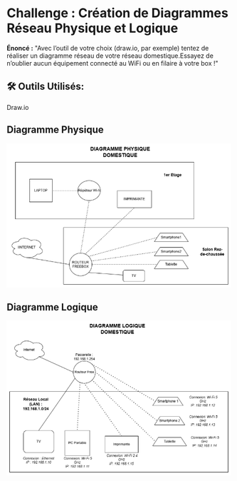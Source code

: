 # Challenge : Création de Diagrammes Réseau Physique et Logique

**Énoncé :** "Avec l’outil de votre choix (draw.io, par exemple) tentez de réaliser un diagramme réseau de votre réseau domestique.Essayez de n’oublier aucun équipement connecté au WiFi ou en filaire à votre box !"

## 🛠️ Outils Utilisés:
 Draw.io


## Diagramme Physique

![Diagramme-physique](./images/diagramme_physique_dom.drawio.png)

## Diagramme Logique

![Diagramme-logique](./images/diagramme_logique_dom.png)

